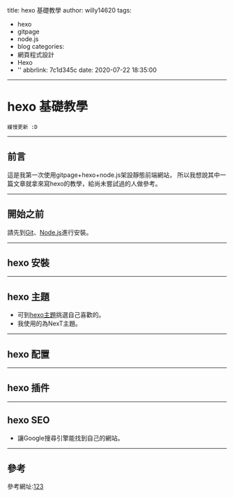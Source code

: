 title: hexo 基礎教學
author: willy14620
tags:
  - hexo
  - gitpage
  - node.js
  - blog
categories:
  - 網頁程式設計
  - Hexo
  - ''
abbrlink: 7c1d345c
date: 2020-07-22 18:35:00
---
# hexo 基礎教學
`緩慢更新 :D`

<!-- more -->

---
## 前言
這是我第一次使用gitpage+hexo+node.js架設靜態前端網站，
所以我想說其中一篇文章就拿來寫hexo的教學，給尚未嘗試過的人做參考。

---
## 開始之前
請先到[Git](https://git-scm.com/)、[Node.js](https://nodejs.org/en/)進行安裝。

---
## hexo 安裝

---
## hexo 主題
* 可到[hexo主題](https://hexo.io/themes/)挑選自己喜歡的。
* 我使用的為NexT主題。

---
## hexo 配置

---
## hexo 插件

---
## hexo SEO
* 讓Google搜尋引擎能找到自己的網站。

---
## 參考
參考網址:[123]()